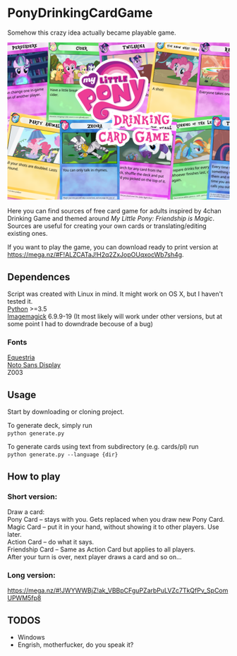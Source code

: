 # PonyDrinkingCardGame
Somehow this crazy idea actually became playable game.

![Graphics](https://raw.githubusercontent.com/HalfTough/PonyDrinkingCardGame/master/img.png)

Here you can find sources of free card game for adults inspired by 4chan Drinking Game and themed around *My Little Pony: Friendship is Magic*.
Sources are useful for creating your own cards or translating/editing existing ones.

If you want to play the game, you can download ready to print version at https://mega.nz/#F!ALZCATaJ!H2q2ZxJopOUqxocWb7sh4g.

## Dependences
Script was created with Linux in mind. It might work on OS X, but I haven't tested it.  
[Python](https://www.python.org/) >=3.5  
[Imagemagick](https://www.imagemagick.org/script/index.php) 6.9.9-19 (It most likely will work under other versions, but at some point I had to downdrade becouse of a bug)

### Fonts
[Equestria](https://www.dafont.com/equestria.font)  
[Noto Sans Display](https://www.google.com/get/noto/#sans-lgc-display)  
Z003

## Usage
Start by downloading or cloning project.

To generate deck, simply run  
```python generate.py```

To generate cards using text from subdirectory (e.g. cards/pl) run  
```python generate.py --language {dir}```

## How to play
### Short version:  
Draw a card:  
Pony Card – stays with you. Gets replaced when you draw new Pony Card.  
Magic Card – put it in your hand, without showing it to other players. Use later.  
Action Card – do what it says.  
Friendship Card – Same as Action Card but applies to all players.  
After your turn is over, next player draws a card and so on...
### Long version:
https://mega.nz/#!JWYWWBjZ!ak_VBBpCFguPZarbPuLVZc7TkQfPv_SpComUPWM5fp8

## TODOS
* Windows
* Engrish, motherfucker, do you speak it?
